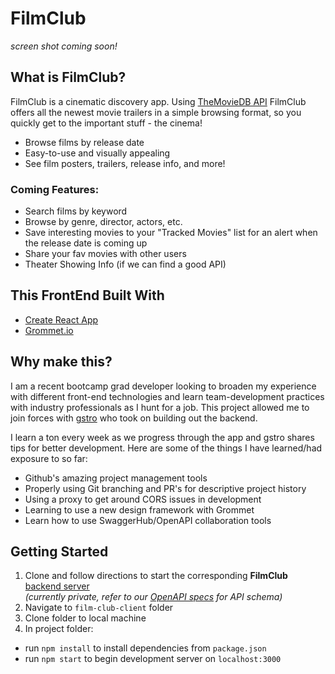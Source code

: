 # FilmClub

*screen shot coming soon!*

## What is FilmClub?
FilmClub is a cinematic discovery app.  Using [TheMovieDB API](https://developers.themoviedb.org/3/getting-started/introduction) FilmClub offers all the newest movie trailers in a simple browsing format, so you quickly get to the important stuff - the cinema! 
- Browse films by release date
- Easy-to-use and visually appealing
- See film posters, trailers, release info, and more!

### Coming Features:
- Search films by keyword
- Browse by genre, director, actors, etc.
- Save interesting movies to your "Tracked Movies" list for an alert when the release date is coming up
- Share your fav movies with other users
- Theater Showing Info (if we can find a good API)


## This FrontEnd Built With
- [Create React App](https://github.com/facebook/create-react-app)
- [Grommet.io](https://v2.grommet.io/)


## Why make this?
I am a recent bootcamp grad developer looking to broaden my experience with different front-end technologies and learn team-development practices with industry professionals as I hunt for a job.  This project allowed me to join forces with [gstro](https://github.com/gstro) who took on building out the backend.  

I learn a ton every week as we progress through the app and gstro shares tips for better development.  Here are some of the things I have learned/had exposure to so far:

- Github's amazing project management tools
- Properly using Git branching and PR's for descriptive project history
- Using a proxy to get around CORS issues in development
- Learning to use a new design framework with Grommet
- Learn how to use SwaggerHub/OpenAPI collaboration tools


## Getting Started

1. Clone and follow directions to start the corresponding **FilmClub** [backend server](https://github.com/gstro/film-club-server)   
*(currently private, refer to our [OpenAPI specs](https://github.com/wds9601/film-club/blob/main/yaml-unresolved/swagger.yaml) for API schema)*
2. Navigate to `film-club-client` folder
3. Clone folder to local machine
4. In project folder:
- run `npm install` to install dependencies from `package.json`
- run `npm start` to begin development server on `localhost:3000`

